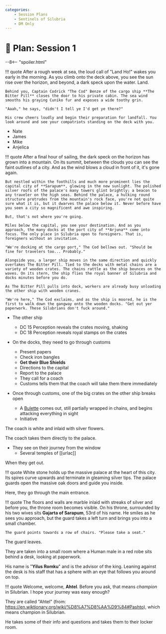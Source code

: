 ```yaml
---
categories:
    - Session Plans
    - Sentinels of Silubria
    - DM Only
---
```


# 🔐 Plan: Session 1

--8<-- "spoiler.html"

!!! quote
    After a rough week at sea, the loud call of "Land Ho!" wakes you early in the morning. As you climb onto the deck above, you see the sun rise over the horizon, and beyond, a dark speck upon the water. Land.

    Behind you, Captain Codrick "The Cod" Benze of the cargo ship **The Bitter Pill** closes the door to his private cabin. The sea wind smooths his graying Cuniko fur and exposes a wide toothy grin.

    "Aaah," he says, "didn't I tell ye I'd get ye there?"

    His crew cheers loudly and begin their preparation for landfall. You look around and see your compatriots standing on the deck with you.

- Nate
- James
- Mike
- Anjelica

!!! quote
    After a final hour of sailing, the dark speck on the horizon has grown into a mountain. On its summit, between the clouds you can see the faint outlines of a city. And as the wind blows a cloud in front of it, it's gone again.

    But nestled within the foothills and much more prominent lies the capital city of **Sarapum**, glowing in the new sunlight. The polished silver roofs of the palace's many towers glint brightly; a beacon to any traveler on the high seas. Behind the palace, a hulking round structure protrudes from the mountain's rock face, you're not quite sure what it is, but it dwarves the palace below it. Never before have you seen a city so magnificent and awe inspiring.

    But, that's not where you're going.

    Miles below the capital, you see your destination. And as you approach, the many docks at the port city of **Arjuna** come into focus. The only place in Silubria open to foreigners. That is, foreigners without an invitation.

    "We're docking at the cargo port," The Cod bellows out. "Should be fine for travelers too... Probably."

    Alongside you, a larger ship moves in the same direction and quickly overtakes The Bitter Pill. Tied to the decks with metal chains are a variety of wooden crates. The chains rattle as the ship bounces on the waves. On its stern, the ship flies the royal banner of Silubria and docks minutes before you do.

    As The Bitter Pill pulls into dock, workers are already busy unloading the other ship with wooden cranes.

    "We're here," The Cod exclaims, and as the ship is moored, he is the first to walk down the gangway onto the wooden docks. "Get out yer paperwork. These Silubrians don't fuck around."

- The other ship
  - DC 15 Perception reveals the crates moving, shaking
  - DC 18 Perception reveals royal stamps on the crates

- On the docks, they need to go through customs
  - Present papers
  - Check iron bangles
  - **Get their Blue Shields**
  - Directions to the capital
  - Report to the palace
  - They call for a coach
  - Customs tells them that the coach will take them there immediately

- Once through customs, one of the big crates on the other ship breaks open
  - A [Bulette](https://www.dndbeyond.com/monsters/16818-bulette) comes out, still partially wrapped in chains, and begins attacking everything in sight
  - Initiative

The coach is white and inlaid with silver flowers.

The coach takes them directly to the palace.

- They see on their journey from the window
  - Several temples of [[urlac]]

When they get out.

!!! quote
    White stone holds up the massive palace at the heart of this city. Its spires curve upwards and terminate in gleaming silver tips. The palace guards open the massive oak doors and guide you inside.

Here, they go through the main entrance.

!!! quote
    The floors and walls are marble inlaid with streaks of silver and before you, the throne room becomes visible. On his throne, surrounded by his two wives sits **Gajarta of Sarapum**, 53rd of his name. He smiles as he sees you approach, but the guard takes a left turn and brings you into a small chamber.

    The guard points towards a row of chairs. "Please take a seat."

The guard leaves.

They are taken into a small room where a Human male in a red robe sits behind a desk, looking at paperwork.

His name is "**Yilus Romku**" and is the advisor of the king. Leaning against the desk is his staff that has a sphere with an eye that follows you around on top.

!!! quote
    Welcome, welcome, **Ahtel**. Before you ask, that means *champion* in Silubrian. I hope your journey was easy enough?

They are called "Ahtel" (from: <https://en.wiktionary.org/wiki/%D8%A7%D8%AA%D9%84#Pashto>), which means champion in Silubrian.

He takes some of their info and questions and takes them to their locker room.
